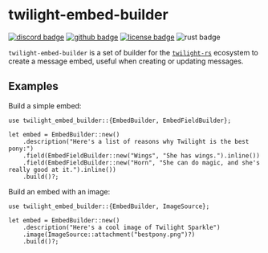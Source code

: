 <!-- cargo-sync-readme start -->

# twilight-embed-builder

[![discord badge][]][discord link] [![github badge][]][github link] [![license badge][]][license link] ![rust badge]

`twilight-embed-builder` is a set of builder for the [`twilight-rs`]
ecosystem to create a message embed, useful when creating or updating
messages.

## Examples

Build a simple embed:

```rust,no_run
use twilight_embed_builder::{EmbedBuilder, EmbedFieldBuilder};

let embed = EmbedBuilder::new()
    .description("Here's a list of reasons why Twilight is the best pony:")
    .field(EmbedFieldBuilder::new("Wings", "She has wings.").inline())
    .field(EmbedFieldBuilder::new("Horn", "She can do magic, and she's really good at it.").inline())
    .build()?;
```

Build an embed with an image:

```rust,no_run
use twilight_embed_builder::{EmbedBuilder, ImageSource};

let embed = EmbedBuilder::new()
    .description("Here's a cool image of Twilight Sparkle")
    .image(ImageSource::attachment("bestpony.png")?)
    .build()?;

```

[`twilight-rs`]: https://github.com/twilight-rs/twilight
[discord badge]: https://img.shields.io/discord/745809834183753828?color=%237289DA&label=discord%20server&logo=discord&style=for-the-badge
[discord link]: https://discord.gg/7jj8n7D
[github badge]: https://img.shields.io/badge/github-twilight-6f42c1.svg?style=for-the-badge&logo=github
[github link]: https://github.com/twilight-rs/twilight
[license badge]: https://img.shields.io/badge/license-ISC-blue.svg?style=for-the-badge&logo=pastebin
[license link]: https://github.com/twilight-rs/twilight/blob/main/LICENSE.md
[rust badge]: https://img.shields.io/badge/rust-1.51+-93450a.svg?style=for-the-badge&logo=rust
[the discord docs]: https://discord.com/developers/docs/resources/channel#create-message-using-attachments-within-embeds

<!-- cargo-sync-readme end -->
